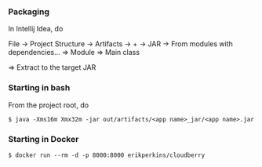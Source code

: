 ### Packaging
In Intellij Idea, do

File -> Project Structure -> Artifacts -> + -> JAR -> From modules with dependencies...
=> Module <app name>
=> Main class <main class>
=> Extract to the target JAR

### Starting in bash
From the project root, do
```
$ java -Xms16m Xmx32m -jar out/artifacts/<app name>_jar/<app name>.jar
```

### Starting in Docker
```
$ docker run --rm -d -p 8000:8000 erikperkins/cloudberry
```
